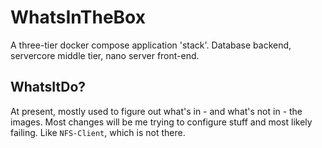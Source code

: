 # WhatsInTheBox

A three-tier docker compose application 'stack'. Database backend, servercore middle tier, nano server front-end.

## WhatsItDo?

At present, mostly used to figure out what's in - and what's not in - the images. Most changes will be me trying to configure stuff and most likely failing. Like `NFS-Client`, which is not there.